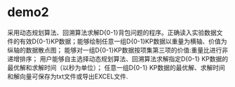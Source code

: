 # demo2
采用动态规划算法、回溯算法求解D{0-1}背包问题的程序。正确读入实验数据文件的有效D{0-1}KP数据；能够绘制任意一组D{0-1}KP数据以重量为横轴、价值为纵轴的数据散点图；
能够对一组D{0-1}KP数据按项集第三项的价值:重量比进行非递增排序；
用户能够自主选择动态规划算法、回溯算法求解指定D{0-1} KP数据的最优解和求解时间（以秒为单位）；
任意一组D{0-1} KP数据的最优解、求解时间和解向量可保存为txt文件或导出EXCEL文件.
